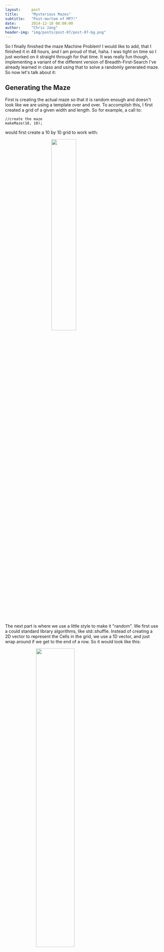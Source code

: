 ```yaml
---
layout:     post
title:      "Mysterious Mazes"
subtitle:   "Post-mortem of MP7!"
date:       2014-12-10 08:00:00
author:     "Chris Jang"
header-img: "img/posts/post-07/post-07-bg.png"
---
```


<p>So I finally finished the maze Machine Problem! I would like to add, that I finished it in 48 hours, and I am proud of that, haha. I was tight on time so I just worked on it straight through for that time. It was really fun though, implementing a variant of the different version of Breadth-First-Search I've already learned in class and using that to solve a randomly generated maze. So now let's talk about it:</p>

<h2>Generating the Maze</h2>

<p>First is creating the actual maze so that it is random enough and doesn't look like we are using a template over and over. To accomplish this, I first created a grid of a given width and length. So for example, a call to:</p>

    //create the maze
    makeMaze(10, 10);
    
<p>would first create a 10 by 10 grid to work with: </p>

<img src="{{ site.baseurl }}/img/posts/post-07/grid.png" align="center" style="float: center; width: 40%; margin-left: 30%; margin-bottom: 0.5em;">

<p>The next part is where we use a little style to make it "random". We first use a could standard library algorithms, like std::shuffle. Instead of creating a 2D vector to represent the Cells in the grid, we use a 1D vector, and just wrap around if we get to the end of a row. So it would look like this: </p>

<img src="{{ site.baseurl }}/img/posts/post-07/1dvector.png" align="center" style="float: center; width: 50%; margin-left: 20%; margin-bottom: 0.5em;">

<p>So next, we shuffle that 1 dimensional vector so the positions get randomized, like:</p>

    //not shuffled:
    <0, 1, 2, 3, 4, 5, 6, 7, 8, 9, 10>
    //shuffled:
    <6, 8, 1, 3, 5, 4, 10, 9, 2, 7, 0>
    
<p>Next, we iterate through those Cells, and then for each one we remove its right wall if we can, and then its bottom wall if we can. By "if we can", I mean if it doesn't create a cycle in the maze and that it isn't up against the bottom or right walls of the maze. By preventing cycles, we also prevent there being more than one way to get from one cell to another. Every time that we *do* remove a wall, we perform a setunion on those two elements in our DisjointSets data structure that represents each Cell in the maze. By using this data structure, we can find paths from one cell to another as well. </p>

<p>After removing all walls that we can without creating cycles, we might get something like the mazes below: </p>

<img src="{{ site.baseurl }}/img/posts/post-07/unsolved1.png" style="float: left; width: 30%; margin-left: 2%; margin-right: 3%; margin-bottom: 0.5em;">
<img src="{{ site.baseurl }}/img/posts/post-07/unsolved2.png" style="float: left; width: 30%; margin-right: 3%; margin-bottom: 0.5em;">
<img src="{{ site.baseurl }}/img/posts/post-07/unsolved3.png" style="float: left; width: 30%; margin-right: 0%; margin-bottom: 0.5em;">

<p style="clear: both;"></p>

<p>You might have noticed that the mazes have entraces at the top left corner, but no exit. This is intentional. We will create an exit as part of the solving algorithm. Of course we could make this vary, but we look for the longest path possible to place the exit.</p>

<h2>Solving the Maze</h2>

<p>Now we move on to solving the actual maze. I mentioned before that we create the exit after we find the longest possible path from the center to a cell in the bottom row of the maze. To do this, we use a Breadth-First-Search on each cell. We start at the center, and then we check if we can travel to the right of it, AND if that cell hasn't already been visited. If so, we enqueue it onto a Queue, and move on to the cell below the current one. We then go to the left, above, etc. By doing this, we effectively and efficiently find the shortest path from the beginning Cell to every other Cell in the maze, in O(n) time, where n represents how many Cells are in the maze!</p>

<p>After performing the BFS, we can now iterate through each Cell in the bottom row of the maze, keeping track of its distance from the starting Cell and storing the maximum. Once we find the maximum, we create the exit in that Cell, and then work our way backwards to the starting Cell, while keeping track of the appropriate directions (right, down, left, up). We reverse that directions vector at the end and then we go through each one, drawing a red line to represent the solution path along the way. A couple solutions might look like the following: </p>

<img src="{{ site.baseurl }}/img/posts/post-07/solved1.png" style="float: left; width: 30%; margin-left: 2%; margin-right: 3%; margin-bottom: 0.5em;">
<img src="{{ site.baseurl }}/img/posts/post-07/solved2.png" style="float: left; width: 30%; margin-right: 3%; margin-bottom: 0.5em;">
<img src="{{ site.baseurl }}/img/posts/post-07/solved3.png" style="float: left; width: 30%; margin-right: 0%; margin-bottom: 0.5em;">

